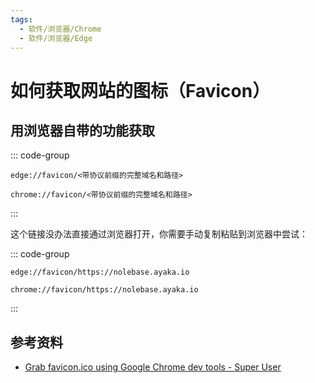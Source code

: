 ```yaml
---
tags:
  - 软件/浏览器/Chrome
  - 软件/浏览器/Edge
---
```

# 如何获取网站的图标（Favicon）

## 用浏览器自带的功能获取

::: code-group

``` [Microsoft Edge]
edge://favicon/<带协议前缀的完整域名和路径>
```

``` [Google Chrome]
chrome://favicon/<带协议前缀的完整域名和路径>
```

:::

这个链接没办法直接通过浏览器打开，你需要手动复制粘贴到浏览器中尝试：

::: code-group

``` [Microsoft Edge]
edge://favicon/https://nolebase.ayaka.io
```

``` [Google Chrome]
chrome://favicon/https://nolebase.ayaka.io
```

:::
## 参考资料

- [Grab favicon.ico using Google Chrome dev tools - Super User](https://superuser.com/a/1443114)
